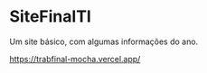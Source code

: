 # SiteFinalTI

Um site básico, com algumas informações do ano.

https://trabfinal-mocha.vercel.app/

